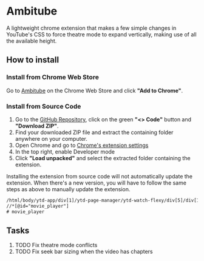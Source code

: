 # Ambitube

A lightweight chrome extension that makes a few simple changes in YouTube's CSS to force theatre mode to expand vertically, making use of all the available height.

## How to install

### Install from Chrome Web Store

Go to [Ambitube](https://chrome.google.com/webstore/) on the Chrome Web Store and click **"Add to Chrome"**.

### Install from Source Code

1. Go to the [GitHub Repository](https://github.com/SimenMH/better-youtube-theatre-mode), click on the green **"<> Code"** button and **"Download ZIP"**.
2. Find your downloaded ZIP file and extract the containing folder anywhere on your computer.
3. Open Chrome and go to [Chrome's extension settings](chrome://extensions/)
4. In the top right, enable Developer mode
5. Click **"Load unpacked"** and select the extracted folder containing the extension.

Installing the extension from source code will not automatically update the extension. When there's a new version, you will have to follow the same steps as above to manually update the extension.

```txt
/html/body/ytd-app/div[1]/ytd-page-manager/ytd-watch-flexy/div[5]/div[1]/div/div/div[2]/div/div[2]/ytd-player/div/div
//*[@id="movie_player"]
# movie_player
```

## Tasks

1. TODO Fix theatre mode conflicts
2. TODO Fix seek bar sizing when the video has chapters
